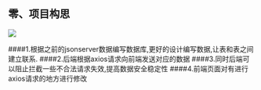 ## 零、项目构思


![](https://github.com/warrenlucky/zerostart/blob/main/%E5%90%B4%E6%9D%B0%E6%9C%97/%E5%90%8E%E7%AB%AF/%E5%9B%BE%E7%89%87/1.png)


####1.根据之前的jsonserver数据编写数据库,更好的设计编写数据,让表和表之间建立联系.
####2.后端根据axios请求向前端发送对应的数据
####3.同时后端可以阻止拦截一些不合法请求失效,提高数据安全稳定性
####4.前端页面对有进行axios请求的地方进行修改